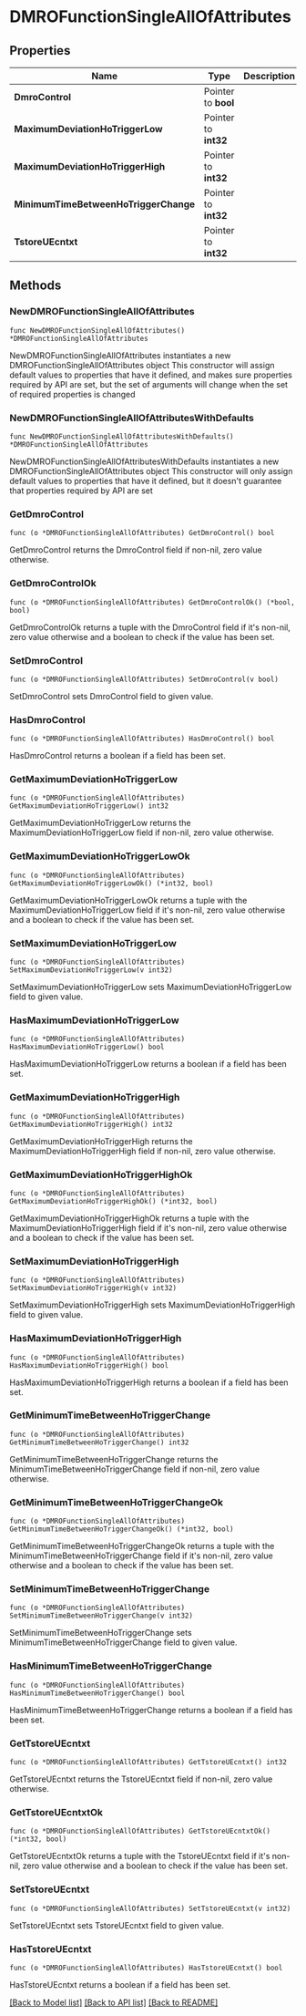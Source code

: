 # DMROFunctionSingleAllOfAttributes

## Properties

Name | Type | Description | Notes
------------ | ------------- | ------------- | -------------
**DmroControl** | Pointer to **bool** |  | [optional] 
**MaximumDeviationHoTriggerLow** | Pointer to **int32** |  | [optional] 
**MaximumDeviationHoTriggerHigh** | Pointer to **int32** |  | [optional] 
**MinimumTimeBetweenHoTriggerChange** | Pointer to **int32** |  | [optional] 
**TstoreUEcntxt** | Pointer to **int32** |  | [optional] 

## Methods

### NewDMROFunctionSingleAllOfAttributes

`func NewDMROFunctionSingleAllOfAttributes() *DMROFunctionSingleAllOfAttributes`

NewDMROFunctionSingleAllOfAttributes instantiates a new DMROFunctionSingleAllOfAttributes object
This constructor will assign default values to properties that have it defined,
and makes sure properties required by API are set, but the set of arguments
will change when the set of required properties is changed

### NewDMROFunctionSingleAllOfAttributesWithDefaults

`func NewDMROFunctionSingleAllOfAttributesWithDefaults() *DMROFunctionSingleAllOfAttributes`

NewDMROFunctionSingleAllOfAttributesWithDefaults instantiates a new DMROFunctionSingleAllOfAttributes object
This constructor will only assign default values to properties that have it defined,
but it doesn't guarantee that properties required by API are set

### GetDmroControl

`func (o *DMROFunctionSingleAllOfAttributes) GetDmroControl() bool`

GetDmroControl returns the DmroControl field if non-nil, zero value otherwise.

### GetDmroControlOk

`func (o *DMROFunctionSingleAllOfAttributes) GetDmroControlOk() (*bool, bool)`

GetDmroControlOk returns a tuple with the DmroControl field if it's non-nil, zero value otherwise
and a boolean to check if the value has been set.

### SetDmroControl

`func (o *DMROFunctionSingleAllOfAttributes) SetDmroControl(v bool)`

SetDmroControl sets DmroControl field to given value.

### HasDmroControl

`func (o *DMROFunctionSingleAllOfAttributes) HasDmroControl() bool`

HasDmroControl returns a boolean if a field has been set.

### GetMaximumDeviationHoTriggerLow

`func (o *DMROFunctionSingleAllOfAttributes) GetMaximumDeviationHoTriggerLow() int32`

GetMaximumDeviationHoTriggerLow returns the MaximumDeviationHoTriggerLow field if non-nil, zero value otherwise.

### GetMaximumDeviationHoTriggerLowOk

`func (o *DMROFunctionSingleAllOfAttributes) GetMaximumDeviationHoTriggerLowOk() (*int32, bool)`

GetMaximumDeviationHoTriggerLowOk returns a tuple with the MaximumDeviationHoTriggerLow field if it's non-nil, zero value otherwise
and a boolean to check if the value has been set.

### SetMaximumDeviationHoTriggerLow

`func (o *DMROFunctionSingleAllOfAttributes) SetMaximumDeviationHoTriggerLow(v int32)`

SetMaximumDeviationHoTriggerLow sets MaximumDeviationHoTriggerLow field to given value.

### HasMaximumDeviationHoTriggerLow

`func (o *DMROFunctionSingleAllOfAttributes) HasMaximumDeviationHoTriggerLow() bool`

HasMaximumDeviationHoTriggerLow returns a boolean if a field has been set.

### GetMaximumDeviationHoTriggerHigh

`func (o *DMROFunctionSingleAllOfAttributes) GetMaximumDeviationHoTriggerHigh() int32`

GetMaximumDeviationHoTriggerHigh returns the MaximumDeviationHoTriggerHigh field if non-nil, zero value otherwise.

### GetMaximumDeviationHoTriggerHighOk

`func (o *DMROFunctionSingleAllOfAttributes) GetMaximumDeviationHoTriggerHighOk() (*int32, bool)`

GetMaximumDeviationHoTriggerHighOk returns a tuple with the MaximumDeviationHoTriggerHigh field if it's non-nil, zero value otherwise
and a boolean to check if the value has been set.

### SetMaximumDeviationHoTriggerHigh

`func (o *DMROFunctionSingleAllOfAttributes) SetMaximumDeviationHoTriggerHigh(v int32)`

SetMaximumDeviationHoTriggerHigh sets MaximumDeviationHoTriggerHigh field to given value.

### HasMaximumDeviationHoTriggerHigh

`func (o *DMROFunctionSingleAllOfAttributes) HasMaximumDeviationHoTriggerHigh() bool`

HasMaximumDeviationHoTriggerHigh returns a boolean if a field has been set.

### GetMinimumTimeBetweenHoTriggerChange

`func (o *DMROFunctionSingleAllOfAttributes) GetMinimumTimeBetweenHoTriggerChange() int32`

GetMinimumTimeBetweenHoTriggerChange returns the MinimumTimeBetweenHoTriggerChange field if non-nil, zero value otherwise.

### GetMinimumTimeBetweenHoTriggerChangeOk

`func (o *DMROFunctionSingleAllOfAttributes) GetMinimumTimeBetweenHoTriggerChangeOk() (*int32, bool)`

GetMinimumTimeBetweenHoTriggerChangeOk returns a tuple with the MinimumTimeBetweenHoTriggerChange field if it's non-nil, zero value otherwise
and a boolean to check if the value has been set.

### SetMinimumTimeBetweenHoTriggerChange

`func (o *DMROFunctionSingleAllOfAttributes) SetMinimumTimeBetweenHoTriggerChange(v int32)`

SetMinimumTimeBetweenHoTriggerChange sets MinimumTimeBetweenHoTriggerChange field to given value.

### HasMinimumTimeBetweenHoTriggerChange

`func (o *DMROFunctionSingleAllOfAttributes) HasMinimumTimeBetweenHoTriggerChange() bool`

HasMinimumTimeBetweenHoTriggerChange returns a boolean if a field has been set.

### GetTstoreUEcntxt

`func (o *DMROFunctionSingleAllOfAttributes) GetTstoreUEcntxt() int32`

GetTstoreUEcntxt returns the TstoreUEcntxt field if non-nil, zero value otherwise.

### GetTstoreUEcntxtOk

`func (o *DMROFunctionSingleAllOfAttributes) GetTstoreUEcntxtOk() (*int32, bool)`

GetTstoreUEcntxtOk returns a tuple with the TstoreUEcntxt field if it's non-nil, zero value otherwise
and a boolean to check if the value has been set.

### SetTstoreUEcntxt

`func (o *DMROFunctionSingleAllOfAttributes) SetTstoreUEcntxt(v int32)`

SetTstoreUEcntxt sets TstoreUEcntxt field to given value.

### HasTstoreUEcntxt

`func (o *DMROFunctionSingleAllOfAttributes) HasTstoreUEcntxt() bool`

HasTstoreUEcntxt returns a boolean if a field has been set.


[[Back to Model list]](../README.md#documentation-for-models) [[Back to API list]](../README.md#documentation-for-api-endpoints) [[Back to README]](../README.md)


